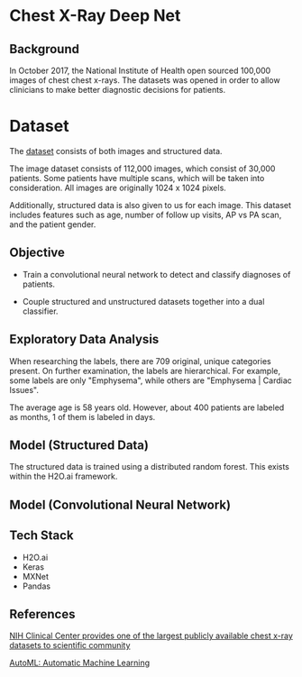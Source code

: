 # Chest X-Ray Deep Net

## Background
In October 2017, the National Institute of Health open sourced 100,000 images of chest
chest x-rays. The datasets was opened in order to allow clinicians to make better
diagnostic decisions for patients.


# Dataset
The [dataset](https://nihcc.app.box.com/v/ChestXray-NIHCC/folder/36938765345)
consists of both images and structured data.

The image dataset consists of 112,000 images, which consist of 30,000 patients.
Some patients have multiple scans, which will be taken into consideration.
All images are originally 1024 x 1024 pixels.


Additionally, structured data is also given to us for each image. This dataset
includes features such as age, number of follow up visits, AP vs PA scan, and
the patient gender.


## Objective
* Train a convolutional neural network to detect and classify diagnoses of patients.

* Couple structured and unstructured datasets together into a dual classifier.


## Exploratory Data Analysis

When researching the labels, there are 709 original, unique categories present. On further examination, the labels are hierarchical. For example, some labels are only "Emphysema", while others are "Emphysema | Cardiac Issues".

The average age is 58 years old. However, about 400 patients are labeled
as months, 1 of them is labeled in days.


## Model (Structured Data)

The structured data is trained using a distributed random forest. This exists
within the H2O.ai framework.

## Model (Convolutional Neural Network)

## Tech Stack

* H2O.ai
* Keras
* MXNet
* Pandas


## References
[NIH Clinical Center provides one of the largest publicly available chest x-ray datasets to scientific community](https://www.nih.gov/news-events/news-releases/nih-clinical-center-provides-one-largest-publicly-available-chest-x-ray-datasets-scientific-community?utm_content=buffer0bad0&utm_medium=social&utm_source=linkedin.com&utm_campaign=buffer)

[AutoML: Automatic Machine Learning](http://docs.h2o.ai/h2o/latest-stable/h2o-docs/automl.html)
